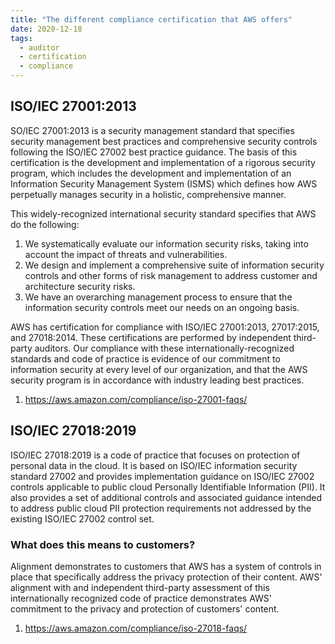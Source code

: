 ```yaml
---
title: "The different compliance certification that AWS offers"
date: 2020-12-18
tags:
  - auditor
  - certification
  - compliance
---
```


## ISO/IEC 27001:2013

SO/IEC 27001:2013 is a security management standard that specifies security management best practices and comprehensive security controls following the ISO/IEC 27002 best practice guidance. The basis of this certification is the development and implementation of a rigorous security program, which includes the development and implementation of an Information Security Management System (ISMS) which defines how AWS perpetually manages security in a holistic, comprehensive manner.

This widely-recognized international security standard specifies that AWS do the following:

1. We systematically evaluate our information security risks, taking into account the impact of threats and vulnerabilities.
2. We design and implement a comprehensive suite of information security controls and other forms of risk management to address customer and architecture security risks.
3. We have an overarching management process to ensure that the information security controls meet our needs on an ongoing basis.

AWS has certification for compliance with ISO/IEC 27001:2013, 27017:2015, and 27018:2014. These certifications are performed by independent third-party auditors. Our compliance with these internationally-recognized standards and code of practice is evidence of our commitment to information security at every level of our organization, and that the AWS security program is in accordance with industry leading best practices.

1. https://aws.amazon.com/compliance/iso-27001-faqs/


## ISO/IEC 27018:2019 

ISO/IEC 27018:2019 is a code of practice that focuses on protection of personal data in the cloud. It is based on ISO/IEC information security standard 27002 and provides implementation guidance on ISO/IEC 27002 controls applicable to public cloud Personally Identifiable Information (PII). It also provides a set of additional controls and associated guidance intended to address public cloud PII protection requirements not addressed by the existing ISO/IEC 27002 control set.

### What does this means to customers?

Alignment demonstrates to customers that AWS has a system of controls in place that specifically address the privacy protection of their content. AWS' alignment with and independent third-party assessment of this internationally recognized code of practice demonstrates AWS' commitment to the privacy and protection of customers' content.

1. https://aws.amazon.com/compliance/iso-27018-faqs/